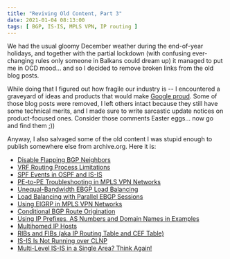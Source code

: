 ```yaml
---
title: "Reviving Old Content, Part 3"
date: 2021-01-04 08:13:00
tags: [ BGP, IS-IS, MPLS VPN, IP routing ]
---
```

We had the usual gloomy December weather during the end-of-year holidays, and together with the partial lockdown (with confusing ever-changing rules only someone in Balkans could dream up) it managed to put me in OCD mood... and so I decided to remove broken links from the old blog posts. 

While doing that I figured out how fragile our industry is -- I encountered a graveyard of ideas and products that would make [Google proud](https://killedbygoogle.com/). Some of those blog posts were removed, I left others intact because they still have some technical merits, and I made sure to write sarcastic update notices on product-focused ones. Consider those comments Easter eggs... now go and find them ;))
<!--more-->
Anyway, I also salvaged some of the old content I was stupid enough to publish somewhere else from archive.org. Here it is:

* [Disable Flapping BGP Neighbors](https://blog.ipspace.net/2009/08/disable-flapping-bgp-neighbors.html)
* [VRF Routing Process Limitations](https://blog.ipspace.net/2009/05/vrf-routing-process-limitations.html)
* [SPF Events in OSPF and IS-IS](https://blog.ipspace.net/2009/04/spf-events-in-ospf-and-is-is.html)
* [PE-to-PE Troubleshooting in MPLS VPN Networks](https://blog.ipspace.net/2008/09/pe-to-pe-troubleshooting-in-mpls-vpn.html)
* [Unequal-Bandwidth EBGP Load Balancing](https://blog.ipspace.net/2008/07/unequal-bandwidth-ebgp-load-balancing.html)
* [Load Balancing with Parallel EBGP Sessions](https://blog.ipspace.net/2008/08/load-balancing-with-parallel-ebgp.html)
* [Using EIGRP in MPLS VPN Networks](https://blog.ipspace.net/2008/06/simple-eigrp-in-mpls-vpn-networks.html)
* [Conditional BGP Route Origination](https://blog.ipspace.net/2008/05/conditional-bgp-route-origination.html)
* [Using IP Prefixes, AS Numbers and Domain Names in Examples](https://blog.ipspace.net/2008/05/private-domain-names.html)
* [Multihomed IP Hosts](https://blog.ipspace.net/2009/06/multihomed-ip-hosts.html)
* [RIBs and FIBs (aka IP Routing Table and CEF Table)](https://blog.ipspace.net/2010/09/ribs-and-fibs.html)
* [IS-IS Is Not Running over CLNP](https://blog.ipspace.net/2009/06/is-is-is-not-running-over-clnp.html)
* [Multi-Level IS-IS in a Single Area? Think Again!](https://blog.ipspace.net/2011/11/multi-level-is-is-in-single-area-think.html)

